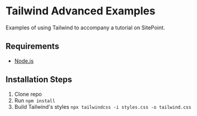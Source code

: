 # Tailwind Advanced Examples

Examples of using Tailwind to accompany a tutorial on SitePoint.

## Requirements

* [Node.js](http://nodejs.org/)

## Installation Steps

1. Clone repo
2. Run `npm install`
3. Build Tailwind's styles `npx tailwindcss -i styles.css -o tailwind.css`
